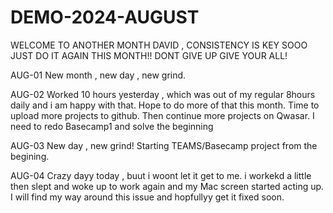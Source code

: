 # DEMO-2024-AUGUST
WELCOME TO ANOTHER MONTH DAVID , CONSISTENCY IS KEY SOOO JUST DO IT AGAIN THIS MONTH!!
DONT GIVE UP GIVE YOUR ALL!

AUG-01
New month , new day , new grind.

AUG-02
Worked 10 hours yesterday , which was out of my regular 8hours daily and i am happy with that.
Hope to do more of that this month.
Time to upload more projects to github.
Then continue more projects on Qwasar.
I need to redo Basecamp1 and solve the beginning 

AUG-03
New day , new grind!
Starting TEAMS/Basecamp project from the begining.

AUG-04
Crazy dayy today , buut i woont let it get to me.
i workekd a little then slept and woke up to work again and my Mac screen started acting up.
I will find my way around this issue and hopfullyy get it fixed soon.


